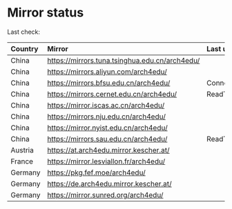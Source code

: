 <script src="./time.js"></script>
# Mirror status
Last check: <script type="text/javascript">localize(1734513882.2175145);</script>

|Country|Mirror|Last update|
|:------|:-----|:----------|
|China|https://mirrors.tuna.tsinghua.edu.cn/arch4edu/|<script type="text/javascript">localize(1734461068);</script>|
|China|https://mirrors.aliyun.com/arch4edu/|<script type="text/javascript">localize(1734461068);</script>|
|China|https://mirrors.bfsu.edu.cn/arch4edu/|ConnectionError|
|China|https://mirrors.cernet.edu.cn/arch4edu/|ReadTimeout|
|China|https://mirror.iscas.ac.cn/arch4edu/|<script type="text/javascript">localize(1734461068);</script>|
|China|https://mirrors.nju.edu.cn/arch4edu/|<script type="text/javascript">localize(1734418120);</script>|
|China|https://mirror.nyist.edu.cn/arch4edu/|<script type="text/javascript">localize(1734461068);</script>|
|China|https://mirrors.sau.edu.cn/arch4edu/|ReadTimeout|
|Austria|https://at.arch4edu.mirror.kescher.at/|<script type="text/javascript">localize(1734461068);</script>|
|France|https://mirror.lesviallon.fr/arch4edu/|<script type="text/javascript">localize(1734461068);</script>|
|Germany|https://pkg.fef.moe/arch4edu/|<script type="text/javascript">localize(1734461068);</script>|
|Germany|https://de.arch4edu.mirror.kescher.at/|<script type="text/javascript">localize(1734461068);</script>|
|Germany|https://mirror.sunred.org/arch4edu/|<script type="text/javascript">localize(1734461068);</script>|

<script src="./tablefilter/tablefilter.js"></script>
<script src="./table.js"></script>